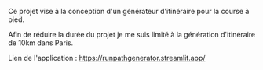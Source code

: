 Ce projet vise à la conception d'un générateur d'itinéraire pour la course à pied.

Afin de réduire la durée du projet je me suis limité à la génération d'itinéraire de 10km dans Paris.

Lien de l'application : https://runpathgenerator.streamlit.app/
